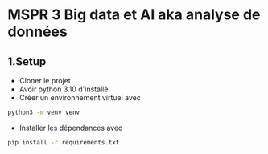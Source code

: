 # MSPR 3 Big data et AI aka analyse de données

## 1.Setup
* Cloner le projet
* Avoir python 3.10 d'installé
* Créer un environnement virtuel avec

```bash
python3 -m venv venv
```
* Installer les dépendances avec

```bash
pip install -r requirements.txt
```
